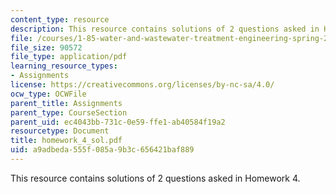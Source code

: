 ```yaml
---
content_type: resource
description: This resource contains solutions of 2 questions asked in Homework 4.
file: /courses/1-85-water-and-wastewater-treatment-engineering-spring-2006/a9adbeda555f085a9b3c656421baf889_homework_4_sol.pdf
file_size: 90572
file_type: application/pdf
learning_resource_types:
- Assignments
license: https://creativecommons.org/licenses/by-nc-sa/4.0/
ocw_type: OCWFile
parent_title: Assignments
parent_type: CourseSection
parent_uid: ec4043bb-731c-0e59-ffe1-ab40584f19a2
resourcetype: Document
title: homework_4_sol.pdf
uid: a9adbeda-555f-085a-9b3c-656421baf889
---
```

This resource contains solutions of 2 questions asked in Homework 4.